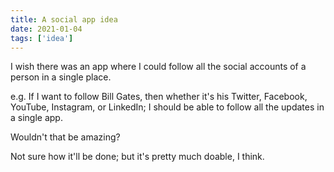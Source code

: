 ```yaml
---
title: A social app idea
date: 2021-01-04
tags: ['idea']
---
```


I wish there was an app where I could follow all the social accounts of a person in a single place.

e.g. If I want to follow Bill Gates, then whether it's his Twitter, Facebook, YouTube, Instagram, or LinkedIn; I should be able to follow all the updates in a single app.

Wouldn't that be amazing?

Not sure how it'll be done; but it's pretty much doable, I think.